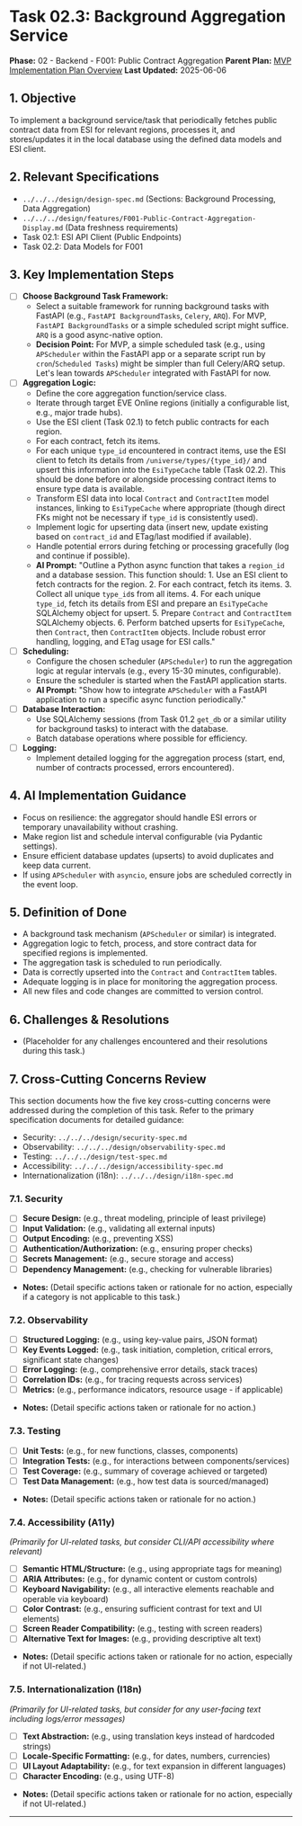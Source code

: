 # Task 02.3: Background Aggregation Service

**Phase:** 02 - Backend - F001: Public Contract Aggregation
**Parent Plan:** [MVP Implementation Plan Overview](../00-mvp-implementation-plan-overview.md)
**Last Updated:** 2025-06-06

## 1. Objective

To implement a background service/task that periodically fetches public contract data from ESI for relevant regions, processes it, and stores/updates it in the local database using the defined data models and ESI client.

## 2. Relevant Specifications

*   `../../../design/design-spec.md` (Sections: Background Processing, Data Aggregation)
*   `../../../design/features/F001-Public-Contract-Aggregation-Display.md` (Data freshness requirements)
*   Task 02.1: ESI API Client (Public Endpoints)
*   Task 02.2: Data Models for F001

## 3. Key Implementation Steps

*   [ ] **Choose Background Task Framework:**
    *   Select a suitable framework for running background tasks with FastAPI (e.g., `FastAPI BackgroundTasks`, `Celery`, `ARQ`). For MVP, `FastAPI BackgroundTasks` or a simple scheduled script might suffice. `ARQ` is a good async-native option.
    *   **Decision Point:** For MVP, a simple scheduled task (e.g., using `APScheduler` within the FastAPI app or a separate script run by `cron`/`Scheduled Tasks`) might be simpler than full Celery/ARQ setup. Let's lean towards `APScheduler` integrated with FastAPI for now.
*   [ ] **Aggregation Logic:**
    *   Define the core aggregation function/service class.
    *   Iterate through target EVE Online regions (initially a configurable list, e.g., major trade hubs).
    *   Use the ESI client (Task 02.1) to fetch public contracts for each region.
    *   For each contract, fetch its items.
    *   For each unique `type_id` encountered in contract items, use the ESI client to fetch its details from `/universe/types/{type_id}/` and upsert this information into the `EsiTypeCache` table (Task 02.2). This should be done before or alongside processing contract items to ensure type data is available.
    *   Transform ESI data into local `Contract` and `ContractItem` model instances, linking to `EsiTypeCache` where appropriate (though direct FKs might not be necessary if `type_id` is consistently used).
    *   Implement logic for upserting data (insert new, update existing based on `contract_id` and ETag/last modified if available).
    *   Handle potential errors during fetching or processing gracefully (log and continue if possible).
    *   **AI Prompt:** "Outline a Python async function that takes a `region_id` and a database session. This function should: 1. Use an ESI client to fetch contracts for the region. 2. For each contract, fetch its items. 3. Collect all unique `type_id`s from all items. 4. For each unique `type_id`, fetch its details from ESI and prepare an `EsiTypeCache` SQLAlchemy object for upsert. 5. Prepare `Contract` and `ContractItem` SQLAlchemy objects. 6. Perform batched upserts for `EsiTypeCache`, then `Contract`, then `ContractItem` objects. Include robust error handling, logging, and ETag usage for ESI calls."
*   [ ] **Scheduling:**
    *   Configure the chosen scheduler (`APScheduler`) to run the aggregation logic at regular intervals (e.g., every 15-30 minutes, configurable).
    *   Ensure the scheduler is started when the FastAPI application starts.
    *   **AI Prompt:** "Show how to integrate `APScheduler` with a FastAPI application to run a specific async function periodically."
*   [ ] **Database Interaction:**
    *   Use SQLAlchemy sessions (from Task 01.2 `get_db` or a similar utility for background tasks) to interact with the database.
    *   Batch database operations where possible for efficiency.
*   [ ] **Logging:**
    *   Implement detailed logging for the aggregation process (start, end, number of contracts processed, errors encountered).

## 4. AI Implementation Guidance

*   Focus on resilience: the aggregator should handle ESI errors or temporary unavailability without crashing.
*   Make region list and schedule interval configurable (via Pydantic settings).
*   Ensure efficient database updates (upserts) to avoid duplicates and keep data current.
*   If using `APScheduler` with `asyncio`, ensure jobs are scheduled correctly in the event loop.

## 5. Definition of Done

*   A background task mechanism (`APScheduler` or similar) is integrated.
*   Aggregation logic to fetch, process, and store contract data for specified regions is implemented.
*   The aggregation task is scheduled to run periodically.
*   Data is correctly upserted into the `Contract` and `ContractItem` tables.
*   Adequate logging is in place for monitoring the aggregation process.
*   All new files and code changes are committed to version control.

## 6. Challenges & Resolutions

*   (Placeholder for any challenges encountered and their resolutions during this task.)

## 7. Cross-Cutting Concerns Review

This section documents how the five key cross-cutting concerns were addressed during the completion of this task. Refer to the primary specification documents for detailed guidance:
*   Security: `../../../design/security-spec.md`
*   Observability: `../../../design/observability-spec.md`
*   Testing: `../../../design/test-spec.md`
*   Accessibility: `../../../design/accessibility-spec.md`
*   Internationalization (i18n): `../../../design/i18n-spec.md`

### 7.1. Security
*   [ ] **Secure Design:** (e.g., threat modeling, principle of least privilege)
*   [ ] **Input Validation:** (e.g., validating all external inputs)
*   [ ] **Output Encoding:** (e.g., preventing XSS)
*   [ ] **Authentication/Authorization:** (e.g., ensuring proper checks)
*   [ ] **Secrets Management:** (e.g., secure storage and access)
*   [ ] **Dependency Management:** (e.g., checking for vulnerable libraries)
*   **Notes:** (Detail specific actions taken or rationale for no action, especially if a category is not applicable to this task.)

### 7.2. Observability
*   [ ] **Structured Logging:** (e.g., using key-value pairs, JSON format)
*   [ ] **Key Events Logged:** (e.g., task initiation, completion, critical errors, significant state changes)
*   [ ] **Error Logging:** (e.g., comprehensive error details, stack traces)
*   [ ] **Correlation IDs:** (e.g., for tracing requests across services)
*   [ ] **Metrics:** (e.g., performance indicators, resource usage - if applicable)
*   **Notes:** (Detail specific actions taken or rationale for no action.)

### 7.3. Testing
*   [ ] **Unit Tests:** (e.g., for new functions, classes, components)
*   [ ] **Integration Tests:** (e.g., for interactions between components/services)
*   [ ] **Test Coverage:** (e.g., summary of coverage achieved or targeted)
*   [ ] **Test Data Management:** (e.g., how test data is sourced/managed)
*   **Notes:** (Detail specific actions taken or rationale for no action.)

### 7.4. Accessibility (A11y)
*(Primarily for UI-related tasks, but consider CLI/API accessibility where relevant)*
*   [ ] **Semantic HTML/Structure:** (e.g., using appropriate tags for meaning)
*   [ ] **ARIA Attributes:** (e.g., for dynamic content or custom controls)
*   [ ] **Keyboard Navigability:** (e.g., all interactive elements reachable and operable via keyboard)
*   [ ] **Color Contrast:** (e.g., ensuring sufficient contrast for text and UI elements)
*   [ ] **Screen Reader Compatibility:** (e.g., testing with screen readers)
*   [ ] **Alternative Text for Images:** (e.g., providing descriptive alt text)
*   **Notes:** (Detail specific actions taken or rationale for no action, especially if not UI-related.)

### 7.5. Internationalization (I18n)
*(Primarily for UI-related tasks, but consider for any user-facing text including logs/error messages)*
*   [ ] **Text Abstraction:** (e.g., using translation keys instead of hardcoded strings)
*   [ ] **Locale-Specific Formatting:** (e.g., for dates, numbers, currencies)
*   [ ] **UI Layout Adaptability:** (e.g., for text expansion in different languages)
*   [ ] **Character Encoding:** (e.g., using UTF-8)
*   **Notes:** (Detail specific actions taken or rationale for no action, especially if not UI-related.)

---
<!-- This section should be placed before any final "Task Completion Checklist" or similar concluding remarks. -->
